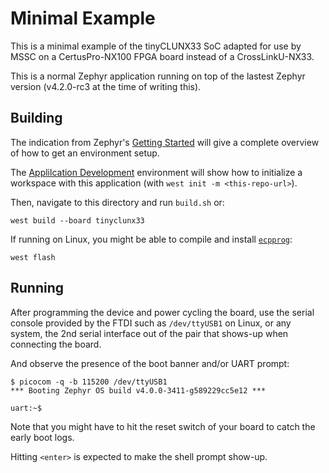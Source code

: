 # Minimal Example

This is a minimal example of the tinyCLUNX33 SoC adapted for use by MSSC on a CertusPro-NX100 FPGA
board instead of a CrossLinkU-NX33.

This is a normal Zephyr application running on top of the lastest Zephyr version
(v4.2.0-rc3 at the time of writing this).

## Building

The indication from Zephyr's [Getting Started][1] will give a complete overview of how to get an
environment setup.

The [Applilcation Development][2] environment will show how to initialize a workspace with this
application (with `west init -m <this-repo-url>`).

[1]: https://docs.zephyrproject.org/latest/develop/getting_started/index.html
[2]: https://docs.zephyrproject.org/latest/develop/application/index.html#creating-an-application

Then, navigate to this directory and run `build.sh` or:

```
west build --board tinyclunx33
```

If running on Linux, you might be able to compile and install
[`ecpprog`](https://github.com/gregdavill/ecpprog):

```
west flash
```

## Running

After programming the device and power cycling the board, use the serial console provided by the
FTDI such as `/dev/ttyUSB1` on Linux, or any system, the 2nd serial interface out of the pair that
shows-up when connecting the board.

And observe the presence of the boot banner and/or UART prompt:

```
$ picocom -q -b 115200 /dev/ttyUSB1
*** Booting Zephyr OS build v4.0.0-3411-g589229cc5e12 ***

uart:~$
```

Note that you might have to hit the reset switch of your board to catch the early boot logs.

Hitting `<enter>` is expected to make the shell prompt show-up.
